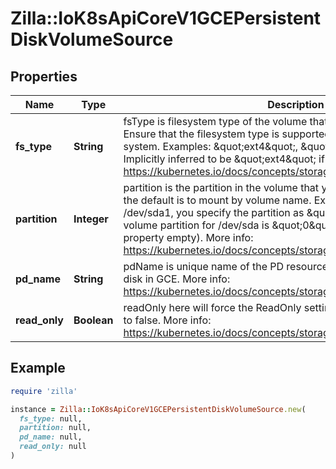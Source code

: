 # Zilla::IoK8sApiCoreV1GCEPersistentDiskVolumeSource

## Properties

| Name | Type | Description | Notes |
| ---- | ---- | ----------- | ----- |
| **fs_type** | **String** | fsType is filesystem type of the volume that you want to mount. Tip: Ensure that the filesystem type is supported by the host operating system. Examples: \&quot;ext4\&quot;, \&quot;xfs\&quot;, \&quot;ntfs\&quot;. Implicitly inferred to be \&quot;ext4\&quot; if unspecified. More info: https://kubernetes.io/docs/concepts/storage/volumes#gcepersistentdisk | [optional] |
| **partition** | **Integer** | partition is the partition in the volume that you want to mount. If omitted, the default is to mount by volume name. Examples: For volume /dev/sda1, you specify the partition as \&quot;1\&quot;. Similarly, the volume partition for /dev/sda is \&quot;0\&quot; (or you can leave the property empty). More info: https://kubernetes.io/docs/concepts/storage/volumes#gcepersistentdisk | [optional] |
| **pd_name** | **String** | pdName is unique name of the PD resource in GCE. Used to identify the disk in GCE. More info: https://kubernetes.io/docs/concepts/storage/volumes#gcepersistentdisk |  |
| **read_only** | **Boolean** | readOnly here will force the ReadOnly setting in VolumeMounts. Defaults to false. More info: https://kubernetes.io/docs/concepts/storage/volumes#gcepersistentdisk | [optional] |

## Example

```ruby
require 'zilla'

instance = Zilla::IoK8sApiCoreV1GCEPersistentDiskVolumeSource.new(
  fs_type: null,
  partition: null,
  pd_name: null,
  read_only: null
)
```

